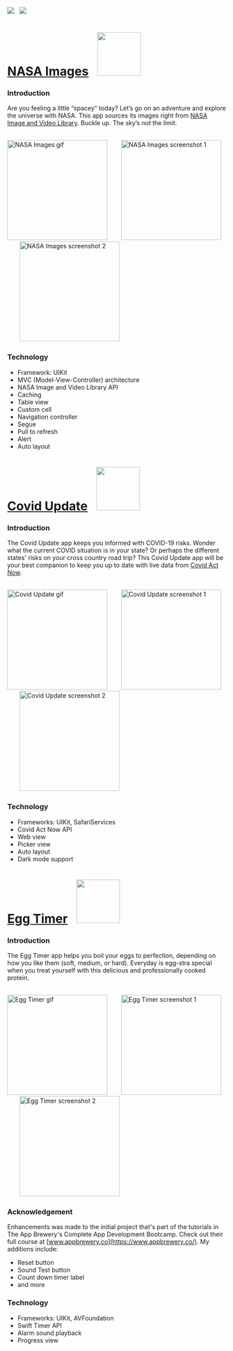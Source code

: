 <a href="mailto:tinaho1000@gmail.com"><img src="https://img.shields.io/badge/Email-Tina-8056d5.svg?style=for-the-badge&logo=minutemailer&logoColor=white"></a>&nbsp;&nbsp;&nbsp;<a href="https://www.linkedin.com/in/tina-ho/" target="_blank"><img src="https://img.shields.io/badge/LinkedIn-Tina%20Ho-brightgreen?style=for-the-badge&logo=linkedin&logoColor=white"></a>



# [NASA Images](https://github.com/keepitweird/NASAImages) &nbsp; <a href="https://github.com/keepitweird/NASAImages"><img src="https://user-images.githubusercontent.com/33416429/92813512-27f0bb80-f376-11ea-8562-ee2b3e416aec.png" width="100"></a>

### Introduction
Are you feeling a little “spacey” today? Let’s go on an adventure and explore the universe with NASA. This app sources its images right from [NASA Image and Video Library](https://images.nasa.gov/). Buckle up. The sky’s *not* the limit.
<br><br>

<p align="left">
<img src="https://user-images.githubusercontent.com/16713739/141223425-d6cae0a8-d123-40e6-bc26-6e877cb8085a.gif" width="230"  title="NASA Images gif">  
&nbsp;&nbsp;&nbsp;&nbsp;&nbsp;&nbsp;
<img src="https://user-images.githubusercontent.com/16713739/141223554-880b37f8-daa8-431b-a8e4-c7b809b1b1c4.png" width="230"  title="NASA Images screenshot 1">  
&nbsp;&nbsp;&nbsp;&nbsp;&nbsp;&nbsp;
<img src="https://user-images.githubusercontent.com/16713739/141223605-d5cd52d8-393a-4281-a4f3-e6d7bfbefcfc.png" width="230"  title="NASA Images screenshot 2">  
</p>

### Technology
* Framework: UIKit
* MVC (Model-View-Controller) architecture
* NASA Image and Video Library API
* Caching
* Table view
* Custom cell
* Navigation controller
* Segue
* Pull to refresh
* Alert
* Auto layout



# [Covid Update](https://github.com/keepitweird/CovidUpdate) &nbsp; <a href="https://github.com/keepitweird/CovidUpdate"><img src="https://user-images.githubusercontent.com/33416429/92813512-27f0bb80-f376-11ea-8562-ee2b3e416aec.png" width="100"></a>

### Introduction
The Covid Update app keeps you informed with COVID-19 risks. Wonder what the current COVID situation is in your state? Or perhaps the different states' risks on your cross country road trip? This Covid Update app will be your best companion to keep you up to date with live data from [Covid Act Now](https://covidactnow.org/).
<br><br>

<p align="left">
<img src="https://user-images.githubusercontent.com/16713739/140449058-d59b640e-908e-4dff-a3a2-6d6d354201f1.gif" width="230"  title="Covid Update gif">  
&nbsp;&nbsp;&nbsp;&nbsp;&nbsp;&nbsp;
<img src="https://user-images.githubusercontent.com/16713739/140449329-49ef49e5-7ace-4401-8582-1a7cc592e102.png" width="230"  title="Covid Update screenshot 1">  
&nbsp;&nbsp;&nbsp;&nbsp;&nbsp;&nbsp;
<img src="https://user-images.githubusercontent.com/16713739/140449386-9581c1f8-1319-4fd2-8164-91c00448e59b.png" width="230"  title="Covid Update screenshot 2">  
</p>

### Technology
* Frameworks: UIKit, SafariServices
* Covid Act Now API
* Web view
* Picker view
* Auto layout
* Dark mode support



# [Egg Timer](https://github.com/keepitweird/EggTimer) &nbsp; <a href="https://github.com/keepitweird/EggTimer"><img src="https://user-images.githubusercontent.com/33416429/92813512-27f0bb80-f376-11ea-8562-ee2b3e416aec.png" width="100"></a>

### Introduction
The Egg Timer app helps you boil your eggs to perfection, depending on how you like them (soft, medium, or hard). Everyday is egg-stra special when you treat yourself with this delicious and professionally cooked protein.
<br><br>

<p align="left">
<img src="https://user-images.githubusercontent.com/16713739/140429999-d4e93c8d-7e03-459d-bab4-1c3ba05c016d.gif" width="230"  title="Egg Timer gif">
&nbsp;&nbsp;&nbsp;&nbsp;&nbsp;&nbsp;
<img src="https://user-images.githubusercontent.com/16713739/140431042-db6b0797-df63-48d4-9dd8-7219bde005d4.png" width="230"  title="Egg Timer screenshot 1">
&nbsp;&nbsp;&nbsp;&nbsp;&nbsp;&nbsp;
<img src="https://user-images.githubusercontent.com/16713739/140431996-84112c09-9450-43bd-9416-b36fba94ff47.png" width="230"  title="Egg Timer screenshot 2">
</p>

### Acknowledgement
Enhancements was made to the initial project that's part of the tutorials in The App Brewery's Complete App Development Bootcamp. Check out their full course at [www.appbrewery.co](https://www.appbrewery.co/). My additions include:
* Reset button
* Sound Test button
* Count down timer label
* and more

### Technology
* Frameworks: UIKit, AVFoundation
* Swift Timer API
* Alarm sound playback
* Progress view


